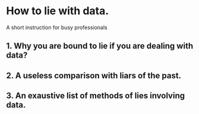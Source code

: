 # How to lie with data.
A short instruction for busy professionals

## 1. Why you are bound to lie if you are dealing with data?

## 2. A useless comparison with liars of the past.

## 3. An exaustive list of methods of lies involving data.
